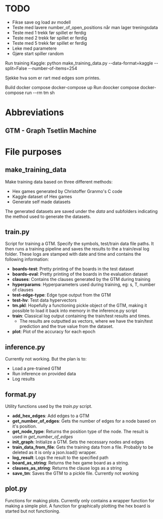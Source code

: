 # TODO
- Fikse save og load av modell
- Teste med lavere number_of_open_positions når man lager treningsdata
- Teste med 1 trekk før spillet er ferdig
- Teste med 2 trekk før spillet er ferdig
- Teste med 5 trekk før spillet er ferdig
- Leke med parametere
- Gjøre start spiller random

Run training Kaggle: python make_training_data.py --data-format=kaggle --split=False --number-of-items=254

Sjekke hva som er rart med edges som printes.

Build docker compose
docker-compose up
Run doocker compose 
docker-compose run --rm tm sh
# Abbreviations
## GTM - Graph Tsetlin Machine

# File purposes

## make_training_data
Make training data based on three different methods:
- Hex games generated by Christoffer Granmo's C code
- Kaggle dataset of Hex games
- Generate self made datasets

The generated datasets are saved under the *data* and subfolders indicating the method used to generate the datasets.

## train.py
Script for training a GTM. Specify the symbols, test/train data file paths. It then runs a training pipeline and saves the results to the a train/eval log folder. These logs are stamped with date and time and contains the following information:
- **boards-test**: Pretty printing of the boards in the test dataset
- **boards-eval**: Pretty printing of the boards in the evaluation dataset
- **clauses**: Contains the clauses generated by the GTM during training
- **hyperparams**: Hyperparameters used during training, eg: s, T, number of clauses
- **test-edge-type**: Edge type output from the GTM
- **test-hv**: Test data hypervectors
- **tm.pkl**: Hopefully a functioning pickle object of the GTM, making it possible to load it back into memory in the inference.py script
- **train**: Classical log output containing the train/test results and times.
  - The results are outputted as vectors, where we have the train/test prediction and the true value from the dataset.
- **plot**: Plot of the accuracy for each epoch

## inference.py
Currently not working. But the plan is to:
- Load a pre-trained GTM
- Run inference on provided data
- Log results

## format.py
Utility functions used by the *train.py* script.
- **add_hex_edges**: Add edges to a GTM
- **get_number_of_edges**: Gets the number of edges for a node based on it's position.
- **get_node_type**: Returns the position type of the node. The result is used in *get_number_of_edges*
- **init_graph**: Initialize a GTM. Sets the necessary nodes and edges
- **train_data_from_file**: Gets the training data from a file. Probably to be deleted as it is only a json.load() wrapper.
- **log_result**: Logs the result to the specified path
- **board_as_string**: Returns the hex game board as a string.
- **clauses_as_string**: Returns the clause logs as a string
- **save_tm**: Saves the GTM to a pickle file. Currently not working

## plot.py
Functions for making plots. Currently only contains a wrapper function for making a simple plot. A function for graphically plotting the hex board is started but not functioning.
